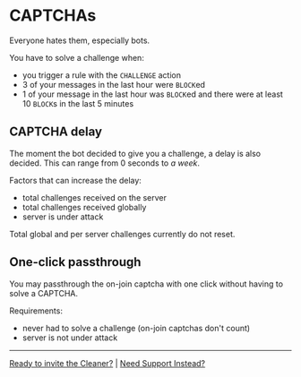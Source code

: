 
# CAPTCHAs

Everyone hates them, especially bots.

You have to solve a challenge when:

- you trigger a rule with the `CHALLENGE` action
- 3 of your messages in the last hour were `BLOCK`ed
- 1 of your message in the last hour was `BLOCK`ed and there were at least 10 `BLOCK`s in the last 5 minutes


## CAPTCHA delay

The moment the bot decided to give you a challenge, a delay is also decided.
This can range from 0 seconds to *a week*.

Factors that can increase the delay:

- total challenges received on the server
- total challenges received globally
- server is under attack


Total global and per server challenges currently do not reset.


## One-click passthrough

You may passthrough the on-join captcha with one click without having to solve a CAPTCHA.

Requirements:

- never had to solve a challenge (on-join captchas don't count)
- server is not under attack


---

[Ready to invite the Cleaner?](/quickstart/) | [Need Support Instead?](/discord)
